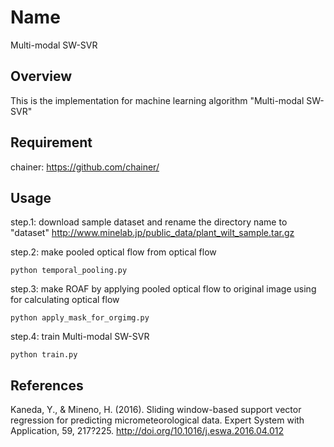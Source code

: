Name
====
Multi-modal SW-SVR

## Overview

This is the implementation for machine learning algorithm "Multi-modal SW-SVR"

## Requirement

chainer: <https://github.com/chainer/>

## Usage

step.1: download sample dataset and rename the directory name to "dataset"
<http://www.minelab.jp/public_data/plant_wilt_sample.tar.gz>

step.2: make pooled optical flow from optical flow
```
python temporal_pooling.py
```

step.3: make ROAF by applying pooled optical flow to original image using for calculating optical flow
```
python apply_mask_for_orgimg.py
```

step.4: train Multi-modal SW-SVR
```
python train.py
```

## References
Kaneda, Y., & Mineno, H. (2016). Sliding window-based support vector regression for predicting micrometeorological data.
Expert System with Application, 59, 217?225. http://doi.org/10.1016/j.eswa.2016.04.012
